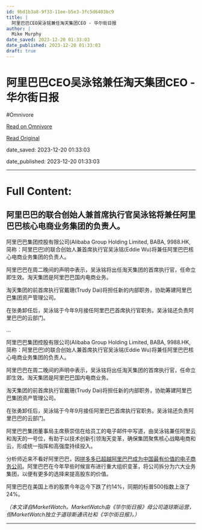 ```yaml
---
id: 9bd1b3a8-9f33-11ee-b5e3-3fc5d6403bc9
title: |
  阿里巴巴CEO吴泳铭兼任淘天集团CEO - 华尔街日报
author: |
  Mike Murphy
date_saved: 2023-12-20 01:33:03
date_published: 2023-12-20 01:33:03
draft: true
---
```


# 阿里巴巴CEO吴泳铭兼任淘天集团CEO - 华尔街日报
#Omnivore

[Read on Omnivore](https://omnivore.app/me/ceo-ceo-18c87350cee)

[Read Original](https://cn.wsj.com/amp/articles/%E9%98%BF%E9%87%8C%E5%B7%B4%E5%B7%B4ceo%E5%90%B4%E6%B3%B3%E9%93%AD%E5%85%BC%E4%BB%BB%E6%B7%98%E5%A4%A9%E9%9B%86%E5%9B%A2ceo-514cbaf9)

date_saved: 2023-12-20 01:33:03

date_published: 2023-12-20 01:33:03

--- 

# Full Content: 

## 阿里巴巴的联合创始人兼首席执行官吴泳铭将兼任阿里巴巴核心电商业务集团的负责人。

阿里巴巴集团控股有限公司(Alibaba Group Holding Limited, BABA, 9988.HK, 简称：阿里巴巴)的联合创始人兼首席执行官吴泳铭(Eddie Wu)将兼任阿里巴巴核心电商业务集团的负责人。

阿里巴巴在周二晚间的声明中表示，吴泳铭将出任淘天集团的首席执行官，任命立即生效。淘天集团是阿里巴巴国内电商业务。

淘天集团的前首席执行官戴珊(Trudy Dai)将担任新的内部职务，协助筹建阿里巴巴集团资产管理公司。

在张勇卸任后，吴泳铭于今年9月接任阿里巴巴首席执行官职务。吴泳铭还负责阿里巴巴的云部门。

...

阿里巴巴集团控股有限公司(Alibaba Group Holding Limited, BABA, 9988.HK, 简称：阿里巴巴)的联合创始人兼首席执行官吴泳铭(Eddie Wu)将兼任阿里巴巴核心电商业务集团的负责人。

阿里巴巴在周二晚间的声明中表示，吴泳铭将出任淘天集团的首席执行官，任命立即生效。淘天集团是阿里巴巴国内电商业务。

淘天集团的前首席执行官戴珊(Trudy Dai)将担任新的内部职务，协助筹建阿里巴巴集团资产管理公司。

在张勇卸任后，吴泳铭于今年9月接任阿里巴巴首席执行官职务。吴泳铭还负责阿里巴巴的云部门。

阿里巴巴集团董事局主席蔡崇信在给员工的电子邮件中写道，由吴泳铭兼任阿里云和淘天的一号位，有助于以技术创新引领淘天变革，确保集团聚焦核心战略电商和云，形成统一指挥和高强度持续投入。

分析师近来不看好阿里巴巴，因[拼多多已超越阿里巴巴成为中国最有价值的电子商务公司](https://cn.wsj.com/articles/CN-TEC-20231201184402)。阿里巴巴在今年早些时候宣布进行重大组织变革，将公司拆分为六大业务集团，以便有更多的选择来提高股东的价值。

阿里巴巴在美国上市的股票今年迄今下跌了约14%，同期的标普500指数上涨了24%。

_（本文译自MarketWatch。MarketWatch由《华尔街日报》母公司道琼斯运营，但MarketWatch独立于道琼斯通讯社和《华尔街日报》。）_

---

